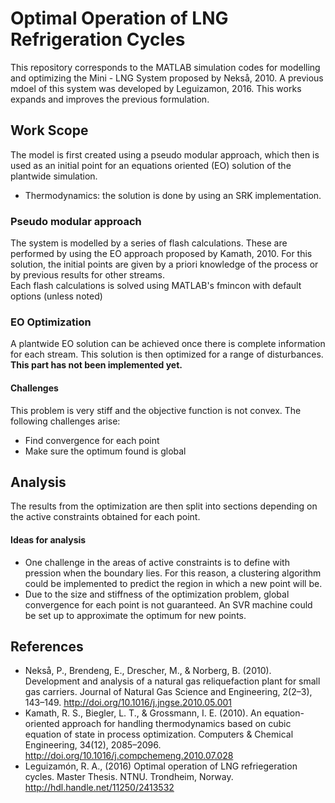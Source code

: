 # Optimal Operation of LNG Refrigeration Cycles

This repository corresponds to the MATLAB simulation codes for modelling and optimizing the Mini - LNG System proposed by Nekså, 2010.
A previous mdoel of this system was developed by Leguizamon, 2016.
This works expands and improves the previous formulation.

## Work Scope

The model is first created using a pseudo modular approach, which then is used as an initial point for an equations oriented (EO) solution of the plantwide simulation.

* Thermodynamics: the solution is done by using an SRK implementation.

### Pseudo modular approach
The system is modelled by a series of flash calculations. These are performed by using the EO approach proposed by Kamath, 2010. For this solution, the initial points are given by a priori knowledge of the process or by previous results for other streams. <br>
Each flash calculations is solved using MATLAB's fmincon with default options (unless noted)

### EO Optimization
A plantwide EO solution can be achieved once there is complete information for each stream. This solution is then optimized for a range of disturbances.
**This part has not been implemented yet.**
#### Challenges
This problem is very stiff and the objective function is not convex. The following challenges arise:
* Find convergence for each point
* Make sure the optimum found is global

## Analysis
The results from the optimization are then split into sections depending on the active constraints obtained for each point.

#### Ideas for analysis
* One challenge in the areas of active constraints is to define with pression when the boundary lies. For this reason, a clustering algorithm could be implemented to predict the region in which a new point will be.
* Due to the size and stiffness of the optimization problem, global convergence for each point is not guaranteed. An SVR machine could be set up to approximate the optimum for new points.

## References
* Nekså, P., Brendeng, E., Drescher, M., & Norberg, B. (2010). Development and analysis of a natural gas reliquefaction plant for small gas carriers. Journal of Natural Gas Science and Engineering, 2(2–3), 143–149. <url>http://doi.org/10.1016/j.jngse.2010.05.001</url>
* Kamath, R. S., Biegler, L. T., & Grossmann, I. E. (2010). An equation-oriented approach for handling thermodynamics based on cubic equation of state in process optimization. Computers & Chemical Engineering, 34(12), 2085–2096. <url>http://doi.org/10.1016/j.compchemeng.2010.07.028</url>
* Leguizamón, R. A., (2016) Optimal operation of LNG refriegeration cycles. Master Thesis. NTNU. Trondheim, Norway.
<url> http://hdl.handle.net/11250/2413532</url>
